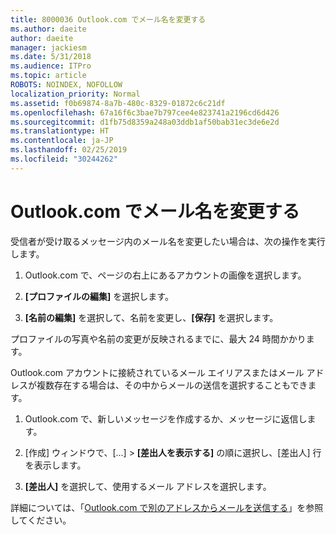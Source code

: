 ```yaml
---
title: 8000036 Outlook.com でメール名を変更する
ms.author: daeite
author: daeite
manager: jackiesm
ms.date: 5/31/2018
ms.audience: ITPro
ms.topic: article
ROBOTS: NOINDEX, NOFOLLOW
localization_priority: Normal
ms.assetid: f0b69874-8a7b-480c-8329-01872c6c21df
ms.openlocfilehash: 67a16f6c3bae7b797cee4e823741a2196cd6d426
ms.sourcegitcommit: d1fb75d8359a248a03ddb1af50bab31ec3de6e2d
ms.translationtype: HT
ms.contentlocale: ja-JP
ms.lasthandoff: 02/25/2019
ms.locfileid: "30244262"
---
```

# <a name="change-your-email-name-in-outlookcom"></a>Outlook.com でメール名を変更する

受信者が受け取るメッセージ内のメール名を変更したい場合は、次の操作を実行します。
  
1. Outlook.com で、ページの右上にあるアカウントの画像を選択します。
    
2. **[プロファイルの編集]** を選択します。 
    
3. **[名前の編集]** を選択して、名前を変更し、**[保存]** を選択します。 
    
プロファイルの写真や名前の変更が反映されるまでに、最大 24 時間かかります。
  
Outlook.com アカウントに接続されているメール エイリアスまたはメール アドレスが複数存在する場合は、その中からメールの送信を選択することもできます。
  
1. Outlook.com で、新しいメッセージを作成するか、メッセージに返信します。
    
2. [作成] ウィンドウで、[...] \> **[差出人を表示する]** の順に選択し、[差出人] 行を表示します。 
    
3. **[差出人]** を選択して、使用するメール アドレスを選択します。 
    
詳細については、「[Outlook.com で別のアドレスからメールを送信する](https://go.microsoft.com/fwlink/p/?linkid=2001701&amp;clcid=0x409)」を参照してください。
  

